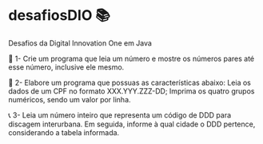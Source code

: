 # desafiosDIO 📚
Desafios da Digital Innovation One em Java

🔢 1- Crie um programa que leia um número e mostre os números pares até esse número, inclusive ele mesmo.

📄 2- Elabore um programa que possuas as características abaixo:
    Leia os dados de um CPF no formato XXX.YYY.ZZZ-DD;
    Imprima os quatro grupos numéricos, sendo um valor por linha.
    
    
📞 3- Leia um número inteiro que representa um código de DDD para discagem interurbana. Em seguida, informe à qual cidade o DDD pertence, considerando a tabela informada.    
